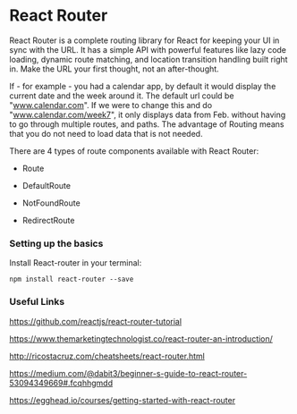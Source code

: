 # React Router

React Router is a complete routing library for React for keeping your UI in sync with the URL. It has a simple API with powerful features like lazy code loading, dynamic route matching, and location transition handling built right in. Make the URL your first thought, not an after-thought.

If - for example - you had a calendar app, by default it would display the current date and the week around it. The default url could be "www.calendar.com". If we were to change this and do "www.calendar.com/week7", it only displays data from Feb. without having to go through multiple routes, and paths. The advantage of Routing means that you do not need to load data that is not needed.

There are 4 types of route components available with React Router:

- Route

- DefaultRoute

- NotFoundRoute

- RedirectRoute


### Setting up the basics

Install React-router in your terminal:

```npm install react-router --save```


### Useful Links

https://github.com/reactjs/react-router-tutorial

https://www.themarketingtechnologist.co/react-router-an-introduction/

http://ricostacruz.com/cheatsheets/react-router.html

https://medium.com/@dabit3/beginner-s-guide-to-react-router-53094349669#.fcqhhgmdd

https://egghead.io/courses/getting-started-with-react-router
